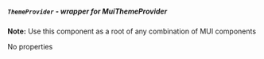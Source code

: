 ##### `ThemeProvider` - wrapper for MuiThemeProvider

**Note:** Use this component as a root of any combination of MUI components
 
No properties